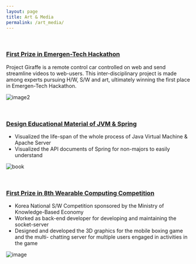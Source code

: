 ```yaml
---
layout: page
title: Art & Media
permalink: /art_media/
---
```


<br>

### [First Prize in Emergen-Tech Hackathon](https://github.com/SungHoHong2/ETECH_Hackathon_2017)

Project Giraffe is a remote control car controlled on web and send streamline videos to web-users. This inter-disciplinary project is made among experts pursuing H/W, S/W and art, ultimately winning the first place in Emergen-Tech Hackathon.

![image2](https://postfiles.pstatic.net/MjAxNzA0MDJfMiAg/MDAxNDkxMTEyNDQwNzA3.Eym4ewM6ZICyBHq6_nd2XtsaGt6GtWld9tM0lZbVwk8g.xgfal6YICJ6Z_fBIrUrmPUBnAdnhmjdgyeN3xEyBbzog.JPEG.maverickjin8/DSC00078%E7%9A%84%E5%89%AF%E6%9C%AC.JPG?type=w2)


<br>


### [Design Educational Material of JVM & Spring](https://blog.naver.com/maverickjin8/220208009943)
- Visualized the life-span of the whole process of Java Virtual Machine & Apache Server
- Visualized the API documents of Spring for non-majors to easily understand

![book](https://postfiles.pstatic.net/20141219_118/maverickjin8_14189763040040EfCL_JPEG/R_%C6%ED%C1%FD_%C8%AB%BC%BA%C8%A3_3.jpg?type=w2)


<br>

### [First Prize in 8th Wearable Computing Competition](https://blog.naver.com/maverickjin8/220782842887)
- Korea National S/W Competition sponsored by the Ministry of Knowledge-Based Economy
- Worked as back-end developer for developing and maintaining the socket-server
- Designed and developed the 3D graphics for the mobile boxing game and the multi-
chatting server for multiple users engaged in activities in the game

![image](https://postfiles.pstatic.net/20160808_243/maverickjin8_1470664431877caJEi_JPEG/5082.jpg?type=w2)
